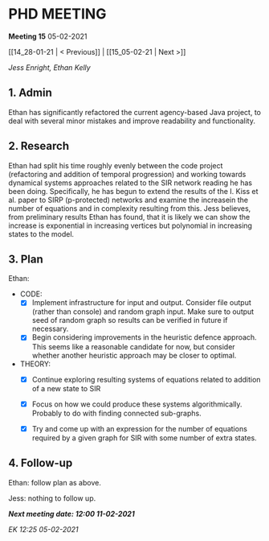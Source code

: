 # PHD MEETING

__Meeting 15__
05-02-2021

[[14_28-01-21 | < Previous]] | [[15_05-02-21 | Next >]]

_Jess Enright,_
_Ethan Kelly_



## 1. Admin

Ethan has significantly refactored the current agency-based Java project, to deal with several minor mistakes and improve readability and functionality.


## 2. Research

Ethan had split his time roughly evenly between the code project (refactoring and addition of temporal progression) and working towards dynamical systems approaches related to the SIR network reading he has been doing. Specifically, he has begun to extend the results of the I. Kiss et al. paper to SIRP (p-protected) networks and examine the increasein the number of equations and in complexity resulting from this. Jess believes, from preliminary results Ethan has found, that it is likely we can show the increase is exponential in increasing vertices but polynomial in increasing states to the model.


## 3. Plan
Ethan: 
* CODE:
  * [x] Implement infrastructure for input and output. Consider file output (rather than console) and random graph input. Make sure to output seed of random graph so results can be verified in future if necessary.
  * [x] Begin considering improvements in the heuristic defence approach. This seems like a reasonable candidate for now, but consider whether another heuristic approach may be closer to optimal.
* THEORY:
  * [x] Continue exploring resulting systems of equations related to addition of a new state to SIR
  * [x] Focus on how we could produce these systems algorithmically. Probably to do with finding connected sub-graphs.
  * [x] Try and come up with an expression for the number of equations required by a given graph for SIR with some number of extra states.


## 4. Follow-up

Ethan: follow plan as above.

Jess: nothing to follow up.




**_Next meeting date: 12:00 11-02-2021_**



_EK 12:25 05-02-2021_
